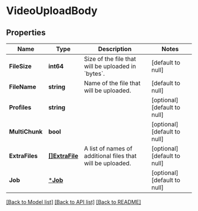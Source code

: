 # VideoUploadBody

## Properties
Name | Type | Description | Notes
------------ | ------------- | ------------- | -------------
**FileSize** | **int64** | Size of the file that will be uploaded in &#x60;bytes&#x60;. | [default to null]
**FileName** | **string** | Name of the file that will be uploaded. | [default to null]
**Profiles** | **string** |  | [optional] [default to null]
**MultiChunk** | **bool** |  | [optional] [default to null]
**ExtraFiles** | [**[]ExtraFile**](ExtraFile.md) | A list of names of additional files that will be uploaded. | [optional] [default to null]
**Job** | [***Job**](Job.md) |  | [optional] [default to null]

[[Back to Model list]](../README.md#documentation-for-models) [[Back to API list]](../README.md#documentation-for-api-endpoints) [[Back to README]](../README.md)


